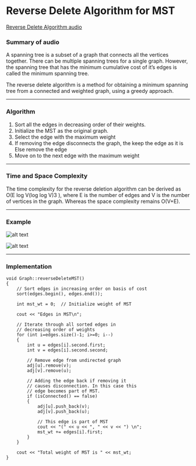 
# Reverse Delete Algorithm for MST

[Reverse Delete Algorithm audio](https://drive.google.com/file/d/1WBjM_L7max3JALnd6f5V7-edqLMKlH3u/view?usp=sharing)

### Summary of audio

A spanning tree is a subset of a graph that connects all the vertices together. There can be multiple spanning trees for a single graph. However, the spanning tree that has the minimum cumulative cost of it’s edges is called the minimum spanning tree. 

The reverse delete algorithm is a method for obtaining a minimum spanning tree from a connected and weighted graph, using a greedy approach. 

---
### Algorithm
1. Sort all the edges in decreasing order of their weights.
2. Initialize the MST as the original graph.
3. Select the edge with the maximum weight
4. If removing the edge disconnects the graph, the keep the edge as it is
    Else remove the edge
5. Move on to the next edge with the maximum weight
---
### Time and Space Complexity
The time complexity for the reverse deletion algorithm can be derived as O(E log V(log log V)3 ), where E is the number of edges and V is the number of vertices in the graph. Whereas the space complexity remains O(V+E).

---

### Example

![alt text](https://i.ibb.co/zQ09djJ/1.jpg)

![alt text](https://i.ibb.co/yV00vPm/2.jpg)

---

### Implementation
```
void Graph::reverseDeleteMST()
{
    // Sort edges in increasing order on basis of cost
    sort(edges.begin(), edges.end());
  
    int mst_wt = 0;  // Initialize weight of MST
  
    cout << "Edges in MST\n";
  
    // Iterate through all sorted edges in
    // decreasing order of weights
    for (int i=edges.size()-1; i>=0; i--)
    {
        int u = edges[i].second.first;
        int v = edges[i].second.second;
  
        // Remove edge from undirected graph
        adj[u].remove(v);
        adj[v].remove(u);
  
        // Adding the edge back if removing it
        // causes disconnection. In this case this 
        // edge becomes part of MST.
        if (isConnected() == false)
        {
            adj[u].push_back(v);
            adj[v].push_back(u);
  
            // This edge is part of MST
            cout << "(" << u << ", " << v << ") \n";
            mst_wt += edges[i].first;
        }
    }
  
    cout << "Total weight of MST is " << mst_wt;
}
```

